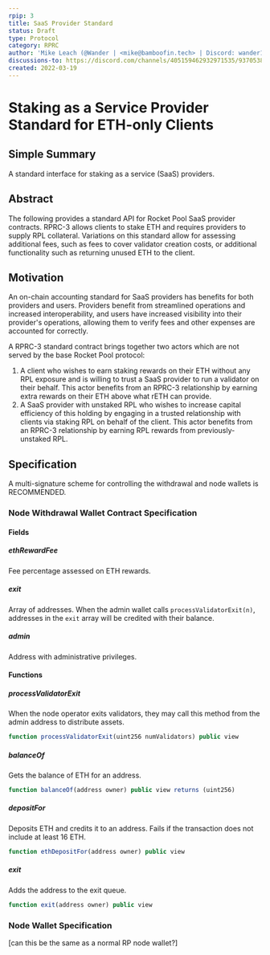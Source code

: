 ```yaml
---
rpip: 3
title: SaaS Provider Standard
status: Draft
type: Protocol
category: RPRC
author: 'Mike Leach (@Wander | <mike@bamboofin.tech> | Discord: wander1)'
discussions-to: https://discord.com/channels/405159462932971535/937053845610180628/956263874733174884
created: 2022-03-19
---
```

# Staking as a Service Provider Standard for ETH-only Clients

## Simple Summary

A standard interface for staking as a service (SaaS) providers.

## Abstract

The following provides a standard API for Rocket Pool SaaS provider contracts. RPRC-3 allows clients to stake ETH and requires providers to supply RPL collateral. Variations on this standard allow for assessing additional fees, such as fees to cover validator creation costs, or additional functionality such as returning unused ETH to the client.

## Motivation

An on-chain accounting standard for SaaS providers has benefits for both providers and users. Providers benefit from streamlined operations and increased interoperability, and users have increased visibility into their provider's operations, allowing them to verify fees and other expenses are accounted for correctly.

A RPRC-3 standard contract brings together two actors which are not served by the base Rocket Pool protocol:
1) A client who wishes to earn staking rewards on their ETH without any RPL exposure and is willing to trust a SaaS provider to run a validator on their behalf. This actor benefits from an RPRC-3 relationship by earning extra rewards on their ETH above what rETH can provide.
2) A SaaS provider with unstaked RPL who wishes to increase capital efficiency of this holding by engaging in a trusted relationship with clients via staking RPL on behalf of the client. This actor benefits from an RPRC-3 relationship by earning RPL rewards from previously-unstaked RPL.

## Specification

A multi-signature scheme for controlling the withdrawal and node wallets is RECOMMENDED.

### Node Withdrawal Wallet Contract Specification

#### Fields

##### ethRewardFee

Fee percentage assessed on ETH rewards.

##### exit

Array of addresses. When the admin wallet calls `processValidatorExit(n)`, addresses in the `exit` array will be credited with their balance.

##### admin

Address with administrative privileges.

#### Functions

##### processValidatorExit

When the node operator exits validators, they may call this method from the admin address to distribute assets.

``` js
function processValidatorExit(uint256 numValidators) public view
```

##### balanceOf

Gets the balance of ETH for an address.

``` js
function balanceOf(address owner) public view returns (uint256)
```

##### depositFor

Deposits ETH and credits it to an address. Fails if the transaction does not include at least 16 ETH.

``` js
function ethDepositFor(address owner) public view
```

##### exit

Adds the address to the exit queue.

``` js
function exit(address owner) public view
```

### Node Wallet Specification

[can this be the same as a normal RP node wallet?]

